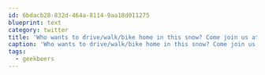 ```yaml
---
id: 6bdacb28-832d-464a-8114-9aa18d011275
blueprint: text
category: twitter
title: 'Who wants to drive/walk/bike home in this snow? Come join us at Docs for #geekbeers'
caption: 'Who wants to drive/walk/bike home in this snow? Come join us at Docs for <span class="hashtag hashtag_local">#<a href="http://tweettemp.darylchymko.ca/?tag=geekbeers">geekbeers</a>'
tags:
  - geekbeers
---
```


